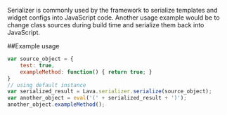 
Serializer is commonly used by the framework to serialize templates and widget configs into JavaScript code.
Another usage example would be to change class sources during build time and serialize them back into JavaScript.

##Example usage

```javascript
var source_object = {
	test: true,
	exampleMethod: function() { return true; }
}
// using default instance
var serialized_result = Lava.serializer.serialize(source_object);
var another_object = eval('(' + serialized_result + ')');
another_object.exampleMethod();
```